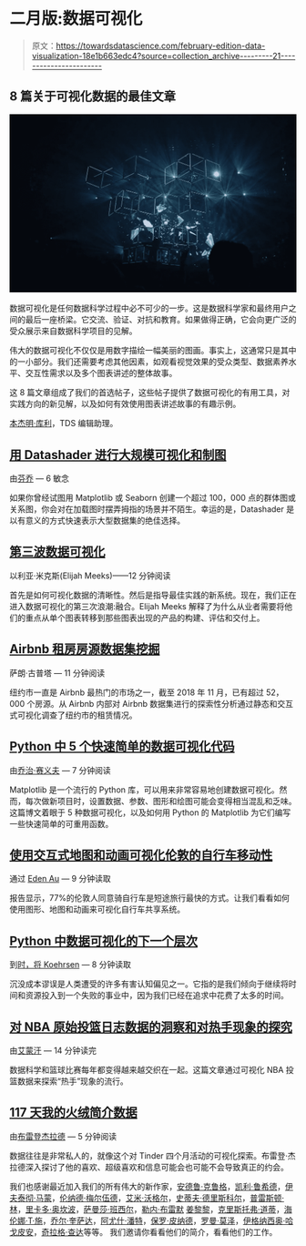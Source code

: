# 二月版:数据可视化

> 原文：<https://towardsdatascience.com/february-edition-data-visualization-18e1b663edc4?source=collection_archive---------21----------------------->

## **8 篇关于可视化数据的最佳文章**

![](img/46941469a4c58dd7462b4300519a5eed.png)

数据可视化是任何数据科学过程中必不可少的一步。这是数据科学家和最终用户之间的最后一座桥梁。它交流、验证、对抗和教育。如果做得正确，它会向更广泛的受众展示来自数据科学项目的见解。

伟大的数据可视化不仅仅是用数字描绘一幅美丽的图画。事实上，这通常只是其中的一小部分。我们还需要考虑其他因素，如观看视觉效果的受众类型、数据素养水平、交互性需求以及多个图表讲述的整体故事。

这 8 篇文章组成了我们的首选帖子，这些帖子提供了数据可视化的有用工具，对实践方向的新见解，以及如何有效使用图表讲述故事的有趣示例。

[本杰明·库利](https://medium.com/u/37240f6b6698?source=post_page-----18e1b663edc4--------------------------------)，TDS 编辑助理。

## [**用 Datashader 进行大规模可视化和制图**](/large-scale-visualizations-and-mapping-with-datashader-d465f5c47fb5)

由[芬乔](https://medium.com/u/511a811ea993?source=post_page-----18e1b663edc4--------------------------------) — 6 敏念

如果你曾经试图用 Matplotlib 或 Seaborn 创建一个超过 100，000 点的群体图或关系图，你会对在加载图时摆弄拇指的场景并不陌生。幸运的是，Datashader 是以有意义的方式快速表示大型数据集的绝佳选择。

## [**第三波数据可视化**](/3rd-wave-data-visualization-824c5dc84967)

以利亚·米克斯(Elijah Meeks)——12 分钟阅读

首先是如何可视化数据的清晰性。然后是指导最佳实践的新系统。现在，我们正在进入数据可视化的第三次浪潮:融合。Elijah Meeks 解释了为什么从业者需要将他们的重点从单个图表转移到那些图表出现的产品的构建、评估和交付上。

## [**Airbnb 租房房源数据集挖掘**](/airbnb-rental-listings-dataset-mining-f972ed08ddec)

萨朗·古普塔 — 11 分钟阅读

纽约市一直是 Airbnb 最热门的市场之一，截至 2018 年 11 月，已有超过 52，000 个房源。从 Airbnb 内部对 Airbnb 数据集进行的探索性分析通过静态和交互式可视化调查了纽约市的租赁情况。

## [**Python 中 5 个快速简单的数据可视化代码**](/5-quick-and-easy-data-visualizations-in-python-with-code-a2284bae952f)

由[乔治·赛义夫](https://medium.com/u/e2af5c8737ec?source=post_page-----18e1b663edc4--------------------------------) — 7 分钟阅读

Matplotlib 是一个流行的 Python 库，可以用来非常容易地创建数据可视化。然而，每次做新项目时，设置数据、参数、图形和绘图可能会变得相当混乱和乏味。这篇博文着眼于 5 种数据可视化，以及如何用 Python 的 Matplotlib 为它们编写一些快速简单的可重用函数。

## [**使用交互式地图和动画可视化伦敦的自行车移动性**](/visualizing-bike-mobility-in-london-using-interactive-maps-for-absolute-beginners-3b9f55ccb59)

通过 [Eden Au](https://medium.com/u/9a831eeffa24?source=post_page-----18e1b663edc4--------------------------------) — 9 分钟读取

报告显示，77%的伦敦人同意骑自行车是短途旅行最快的方式。让我们看看如何使用图形、地图和动画来可视化自行车共享系统。

## [Python 中数据可视化的下一个层次](/the-next-level-of-data-visualization-in-python-dd6e99039d5e)

到[时，将 Koehrsen](https://medium.com/u/e2f299e30cb9?source=post_page-----18e1b663edc4--------------------------------) — 8 分钟读取

沉没成本谬误是人类遭受的许多有害认知偏见之一。它指的是我们倾向于继续将时间和资源投入到一个失败的事业中，因为我们已经在追求中花费了太多的时间。

## [**对 NBA 原始投篮日志数据的洞察和对热手现象的探究**](/insights-from-raw-nba-shot-log-data-and-an-exploration-of-the-hot-hand-phenomenon-1f1c6c63685a)

由[艾蒙汗](https://medium.com/u/164118e39a35?source=post_page-----18e1b663edc4--------------------------------) — 14 分钟读完

数据科学和篮球比赛每年都变得越来越交织在一起。这篇文章通过可视化 NBA 投篮数据来探索“热手”现象的流行。

## [**117 天我的火绒简介数据**](/117-days-of-tinder-in-data-755fe9ed853e)

由[布雷登杰拉德](https://medium.com/u/5ada614bb9d4?source=post_page-----18e1b663edc4--------------------------------) — 5 分钟阅读

数据往往是非常私人的，就像这个对 Tinder 四个月活动的可视化探索。布雷登·杰拉德深入探讨了他的喜欢、超级喜欢和信息可能会也可能不会导致真正的约会。

我们也感谢最近加入我们的所有伟大的新作家，[安德鲁·克鲁格](https://medium.com/u/e7bd5d2d77ba?source=post_page-----18e1b663edc4--------------------------------)，[凯利·鲁希德](https://medium.com/u/67e6ecdc3901?source=post_page-----18e1b663edc4--------------------------------)，[伊夫泰彻·马蒙](https://medium.com/u/41404f6cc939?source=post_page-----18e1b663edc4--------------------------------)，[伦纳德·梅尔伍德](https://medium.com/u/d0484756d079?source=post_page-----18e1b663edc4--------------------------------)，[艾米·沃格尔](https://medium.com/u/3d26c0331370?source=post_page-----18e1b663edc4--------------------------------)，[史蒂夫·德里斯科尔](https://medium.com/u/fa05368b2b26?source=post_page-----18e1b663edc4--------------------------------)，[普雷斯顿·林](https://medium.com/u/8598d290eacf?source=post_page-----18e1b663edc4--------------------------------)，[里卡多·奥坎波](https://medium.com/u/14d06bc685cc?source=post_page-----18e1b663edc4--------------------------------)，[萨曼莎·班西尔](https://medium.com/u/341ec718a2bf?source=post_page-----18e1b663edc4--------------------------------)，[勒内·布雷默](https://medium.com/u/11e5e7fb3771?source=post_page-----18e1b663edc4--------------------------------) [姜黎黎](https://medium.com/u/3cc31a4b9430?source=post_page-----18e1b663edc4--------------------------------)，[克里斯托弗·道蒂](https://medium.com/u/39b3b7cb3f5c?source=post_page-----18e1b663edc4--------------------------------)，[海伦娜·T·施](https://medium.com/u/4218fb5aa06d?source=post_page-----18e1b663edc4--------------------------------)，[乔尔·奎萨达](https://medium.com/u/1ec3efd0d566?source=post_page-----18e1b663edc4--------------------------------)，[阿尤什·潘特](https://medium.com/u/49005e363e74?source=post_page-----18e1b663edc4--------------------------------)，[保罗·皮纳德](https://medium.com/u/23dcd3b4d0eb?source=post_page-----18e1b663edc4--------------------------------)，[罗曼·莫泽](https://medium.com/u/2b754791b7ab?source=post_page-----18e1b663edc4--------------------------------)，[伊格纳西奥·哈戈皮安](https://medium.com/u/28e63ddf1cc5?source=post_page-----18e1b663edc4--------------------------------)，[奇拉格·查达](https://medium.com/u/295096a4339e?source=post_page-----18e1b663edc4--------------------------------)等等。 我们邀请你看看他们的简介，看看他们的工作。